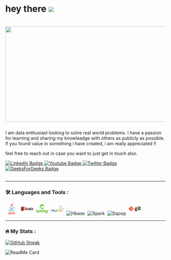 
<h1>
  hey there
  <img src="https://media.giphy.com/media/hvRJCLFzcasrR4ia7z/giphy.gif" width="30px"/>
</h1>
<h1>
<div align="center">
  <img src="https://media.giphy.com/media/dWesBcTLavkZuG35MI/giphy.gif" width="600" height="300"/>
</div>
</h1>
 I am data enthusiast looking to solve real world problems. I have a passion for learning and sharing my knowleadge with others as publicly as possible. 
 if you found value in something i have created, i am really appreciated !!
 
 
 feel free to reach out in case you want to just get in touch also.
 
<div id="badges">
  <a href="https://www.linkedin.com/in/rohit-shingare-17586b165/">
    <img src="https://img.shields.io/badge/LinkedIn-blue?style=for-the-badge&logo=linkedin&logoColor=white" alt="LinkedIn Badge"/>
  </a>
  <a href="your-youtube-URL">
    <img src="https://img.shields.io/badge/YouTube-red?style=for-the-badge&logo=youtube&logoColor=white" alt="Youtube Badge"/>
  </a>
  <a href="your-twitter-URL">
    <img src="https://img.shields.io/badge/Twitter-blue?style=for-the-badge&logo=twitter&logoColor=white" alt="Twitter Badge"/>
  </a>
  <a href=" https://auth.geeksforgeeks.org/user/rohitshin7f7i">
    <img src="https://img.shields.io/badge/geeksforgeeks-green?style=for-the-badge&logo=geeksforgeeks&logoColor=white" alt="GeeksForGeeks Badge"/>
  </a>
 
</div>
<img src="https://komarev.com/ghpvc/?username=rohitshingare&style=flat-square&color=blue" alt=""/>

---

### :hammer_and_wrench: Languages and Tools :

<div>
  <img src="https://github.com/devicons/devicon/blob/master/icons/java/java-original-wordmark.svg" title="Java" alt="Java" width="40" height="40"/>&nbsp;
  <img src="https://github.com/devicons/devicon/blob/master/icons/scala/scala-original-wordmark.svg" title="Scala" alt="Spring" width="40" height="40"/>&nbsp;
  <img src="https://github.com/devicons/devicon/blob/master/icons/spring/spring-original-wordmark.svg" title="Spring" alt="Spring" width="40" height="40"/>&nbsp;
  <img src="https://github.com/devicons/devicon/blob/master/icons/mysql/mysql-original-wordmark.svg" title="MySQL"  alt="MySQL" width="40" height="40"/>&nbsp;
  <img src="" title="Hbase" alt="Hbase" width="40" height="40"/>&nbsp;
  <img src="https://spark.apache.org/images/spark-logo-trademark.png" title="Spark" alt="Spark" width="40" height="40"/>&nbsp;
  <img src="https://github.com/devicons/devicon/blob/master/icons/sqoop/sqoop-original-wordmark.svg" title="Sqoop" alt="Sqoop" width="40" height="40"/>&nbsp;
 <img src="https://github.com/devicons/devicon/blob/master/icons/git/git-original-wordmark.svg" title="Git" **alt="Git" width="40" height="40"/>
</div>

---

### :fire: My Stats :

[![GitHub Streak](http://github-readme-streak-stats.herokuapp.com?user=rohitshingare&theme=dark&background=000000)](https://git.io/streak-stats)



 ![ReadMe Card](https://github-readme-stats.vercel.app/api/pin/?username=rohitshingare&repo=SparkWithScala)
 
 


